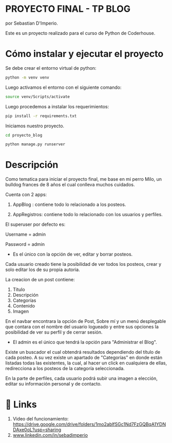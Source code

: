 # PROYECTO FINAL - TP BLOG

por Sebastian D'Imperio.

Este es un proyecto realizado para el curso de Python de Coderhouse. 
# Cómo instalar y ejecutar el proyecto

Se debe crear el entorno virtual de python:
```bash
python -m venv venv
```

Luego activamos el entorno con el siguiente comando:
```bash
source venv/Scripts/activate
```
Luego procedemos a instalar los requerimientos:
```bash
pip install -r requirements.txt
```
Iniciamos nuestro proyecto.

```bash
cd proyecto_blog

python manage.py runserver
```
# Descripción
Como tematica para iniciar el proyecto final, me base en mi perro Milo, un bulldog frances de 8 años el cual conlleva muchos cuidados.

Cuenta con 2 apps:
1) AppBlog : contiene todo lo relacionado a los posteos.

2) AppRegistros: contiene todo lo relacionado con los usuarios y perfiles.

El superuser por defecto es:

  Username = admin

  Password = admin

- Es el único con la opción de ver, editar y borrar posteos.

Cada usuario creado tiene la posibilidad de ver todos los posteos, crear y solo editar los de su propia autoria.

La creacion de un post contiene:
1)  Título
2)  Descripción
3)  Categorías
4)  Contenido
5)  Imagen
  
En el navbar encontrara la opción de Post, Sobre mí y un menú desplegable que contara con el nombre del usuario logueado y entre sus opciones la posibilidad de ver su perfil y de cerrar sesión.
- El admin es el único que tendrá la opción para "Administrar el Blog".

Existe un buscador el cual obtendrá resultados dependiendo del título de cada posteo. A su vez existe un apartado de "Categorías" en donde están listadas todas las existentes, la cual, al hacer un click en cualquiera de ellas, redirecciona a los posteos de la categoría seleccionada.

En la parte de perfiles, cada usuario podrá subir una imagen a elección, editar su información personal y de contacto.

# 🔗 Links
1)  Video del funcionamiento: https://drive.google.com/drive/folders/1mo2ablfSGc1Nd7FzGQBqA1YDNDAxe0oL?usp=sharing
2)  www.linkedin.com/in/sebadimperio

